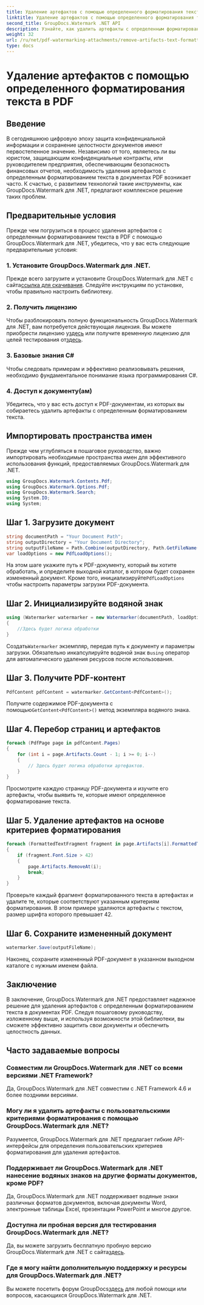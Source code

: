 ```yaml
---
title: Удаление артефактов с помощью определенного форматирования текста в PDF
linktitle: Удаление артефактов с помощью определенного форматирования текста в PDF
second_title: GroupDocs.Watermark .NET API
description: Узнайте, как удалить артефакты с определенным форматированием текста в PDF с помощью GroupDocs для .NET. Следуйте нашему пошаговому руководству.
weight: 32
url: /ru/net/pdf-watermarking-attachments/remove-artifacts-text-formatting-pdf/
type: docs
---
```

# Удаление артефактов с помощью определенного форматирования текста в PDF

## Введение
В сегодняшнюю цифровую эпоху защита конфиденциальной информации и сохранение целостности документов имеют первостепенное значение. Независимо от того, являетесь ли вы юристом, защищающим конфиденциальные контракты, или руководителем предприятия, обеспечивающим безопасность финансовых отчетов, необходимость удаления артефактов с определенным форматированием текста в документах PDF возникает часто. К счастью, с развитием технологий такие инструменты, как GroupDocs.Watermark для .NET, предлагают комплексное решение таких проблем.
## Предварительные условия
Прежде чем погрузиться в процесс удаления артефактов с определенным форматированием текста в PDF с помощью GroupDocs.Watermark для .NET, убедитесь, что у вас есть следующие предварительные условия:
### 1. Установите GroupDocs.Watermark для .NET.
 Прежде всего загрузите и установите GroupDocs.Watermark для .NET с сайта[ссылка для скачивания](https://releases.groupdocs.com/Watermark/net/). Следуйте инструкциям по установке, чтобы правильно настроить библиотеку.
### 2. Получить лицензию
Чтобы разблокировать полную функциональность GroupDocs.Watermark для .NET, вам потребуется действующая лицензия. Вы можете приобрести лицензию у[здесь](https://purchase.groupdocs.com/buy) или получите временную лицензию для целей тестирования от[здесь](https://purchase.groupdocs.com/temporary-license/).
### 3. Базовые знания C#
Чтобы следовать примерам и эффективно реализовывать решения, необходимо фундаментальное понимание языка программирования C#.
### 4. Доступ к документу(ам)
Убедитесь, что у вас есть доступ к PDF-документам, из которых вы собираетесь удалить артефакты с определенным форматированием текста.

## Импортировать пространства имен
Прежде чем углубляться в пошаговое руководство, важно импортировать необходимые пространства имен для эффективного использования функций, предоставляемых GroupDocs.Watermark для .NET.
```csharp
using GroupDocs.Watermark.Contents.Pdf;
using GroupDocs.Watermark.Options.Pdf;
using GroupDocs.Watermark.Search;
using System.IO;
using System;
```
## Шаг 1. Загрузите документ
```csharp
string documentPath = "Your Document Path";
string outputDirectory = "Your Document Directory";
string outputFileName = Path.Combine(outputDirectory, Path.GetFileName(documentPath));
var loadOptions = new PdfLoadOptions();
```
 На этом шаге укажите путь к PDF-документу, который вы хотите обработать, и определите выходной каталог, в котором будет сохранен измененный документ. Кроме того, инициализируйте`PdfLoadOptions` чтобы настроить параметры загрузки PDF-документа.
## Шаг 2. Инициализируйте водяной знак
```csharp
using (Watermarker watermarker = new Watermarker(documentPath, loadOptions))
{
    //Здесь будет логика обработки
}
```
 Создать`Watermarker` экземпляр, передав путь к документу и параметры загрузки. Обязательно инкапсулируйте водяной знак в`using` оператор для автоматического удаления ресурсов после использования.
## Шаг 3. Получите PDF-контент
```csharp
PdfContent pdfContent = watermarker.GetContent<PdfContent>();
```
 Получите содержимое PDF-документа с помощью`GetContent<PdfContent>()` метод экземпляра водяного знака.
## Шаг 4. Перебор страниц и артефактов
```csharp
foreach (PdfPage page in pdfContent.Pages)
{
    for (int i = page.Artifacts.Count - 1; i >= 0; i--)
    {
        // Здесь будет логика обработки артефактов.
    }
}
```
Просмотрите каждую страницу PDF-документа и изучите его артефакты, чтобы выявить те, которые имеют определенное форматирование текста.
## Шаг 5. Удаление артефактов на основе критериев форматирования
```csharp
foreach (FormattedTextFragment fragment in page.Artifacts[i].FormattedTextFragments)
{
    if (fragment.Font.Size > 42)
    {
        page.Artifacts.RemoveAt(i);
        break;
    }
}
```
Проверьте каждый фрагмент форматированного текста в артефактах и удалите те, которые соответствуют указанным критериям форматирования. В этом примере удаляются артефакты с текстом, размер шрифта которого превышает 42.
## Шаг 6. Сохраните измененный документ
```csharp
watermarker.Save(outputFileName);
```
Наконец, сохраните измененный PDF-документ в указанном выходном каталоге с нужным именем файла.

## Заключение
В заключение, GroupDocs.Watermark для .NET предоставляет надежное решение для удаления артефактов с определенным форматированием текста в документах PDF. Следуя пошаговому руководству, изложенному выше, и используя возможности этой библиотеки, вы сможете эффективно защитить свои документы и обеспечить целостность данных.
## Часто задаваемые вопросы
### Совместим ли GroupDocs.Watermark для .NET со всеми версиями .NET Framework?
Да, GroupDocs.Watermark для .NET совместим с .NET Framework 4.6 и более поздними версиями.
### Могу ли я удалить артефакты с пользовательскими критериями форматирования с помощью GroupDocs.Watermark для .NET?
Разумеется, GroupDocs.Watermark для .NET предлагает гибкие API-интерфейсы для определения пользовательских критериев форматирования для удаления артефактов.
### Поддерживает ли GroupDocs.Watermark для .NET нанесение водяных знаков на другие форматы документов, кроме PDF?
Да, GroupDocs.Watermark для .NET поддерживает водяные знаки различных форматов документов, включая документы Word, электронные таблицы Excel, презентации PowerPoint и многое другое.
### Доступна ли пробная версия для тестирования GroupDocs.Watermark для .NET?
 Да, вы можете загрузить бесплатную пробную версию GroupDocs.Watermark для .NET с сайта[здесь](https://releases.groupdocs.com/).
### Где я могу найти дополнительную поддержку и ресурсы для GroupDocs.Watermark для .NET?
 Вы можете посетить форум GroupDocs[здесь](https://forum.groupdocs.com/c/watermark/19) для любой помощи или вопросов, касающихся GroupDocs.Watermark для .NET.